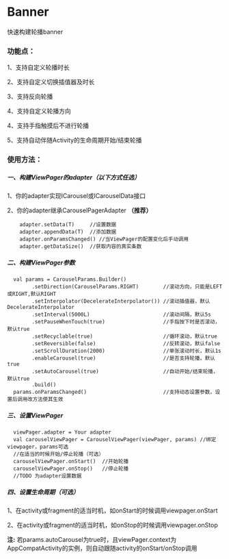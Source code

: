 # Banner
快速构建轮播banner

### 功能点：

1、支持自定义轮播时长

2、支持自定义切换插值器及时长

3、支持反向轮播

4、支持自定义轮播方向

4、支持手指触摸后不进行轮播

5、支持自动伴随Activity的生命周期开始/结束轮播

### 使用方法：

##### 一、构建ViewPager的adapter（以下方式任选）

1、你的adapter实现ICarousel或ICarouselData接口

2、你的adapter继承CarouselPagerAdapter **（推荐）**

```
    adapter.setData(T)     //设置数据
    adapter.appendData(T)  //添加数据
    adapter.onParamsChanged() //当ViewPager的配置变化后手动调用
    adapter.getDataSize()  //获取内容的真实条数
```

##### 二、构建ViewPager参数

```
  val params = CarouselParams.Builder()
        .setDirection(CarouselParams.RIGHT)        //滚动方向，只能是LEFT或RIGHT,默认RIGHT
        .setInterpolator(DecelerateInterpolator()) //滚动插值器，默认DecelerateInterpolator
        .setInterval(5000L)                        //滚动间隔，默认5s
        .setPauseWhenTouch(true)                   //手指按下时是否滚动，默认true
        .setRecyclable(true)                       //循环滚动，默认true
        .setReversible(false)                      //反转滚动，默认false
        .setScrollDuration(2000)                   //单张滚动时长，默认1s
        .enableCarousel(true)                      //是否支持轮播，默认true
        .setAutoCarousel(true)                     //自动开始/结束轮播，默认true
        .build()
  params.onParamsChanged()                         //支持动态设置参数，设置后调用改方法使其生效
```
##### 三、设置ViewPager

```
  viewPager.adapter = Your adapter
  val carouselViewPager = CarouselViewPager(viewPager, params) //绑定viewpager，params可选
  //在适当的时候开始/停止轮播（可选）
  carouselViewPager.onStart()  //开始轮播
  carouselViewPager.onStop()   //停止轮播
  //TODO 为adapter设置数据
```

##### 四、设置生命周期（可选）

1、在activity或fragment的适当时机，如onStart的时候调用viewpager.onStart

2、在activity或fragment的适当时机，如onStop的时候调用viewpager.onStop

**注:** 若params.autoCarousel为true时，且viewPager.context为AppCompatActivity的实例，则自动跟随activity的onStart/onStop调用
